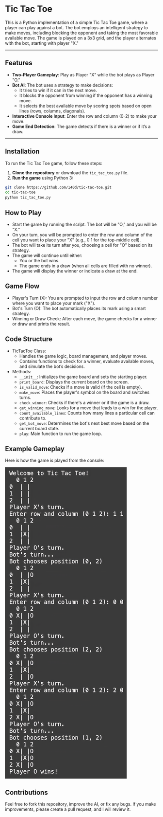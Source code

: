 # Tic Tac Toe

This is a Python implementation of a simple Tic Tac Toe game, where a player can play against a bot. The bot employs an intelligent strategy to make moves, including blocking the opponent and taking the most favorable available move. The game is played on a 3x3 grid, and the player alternates with the bot, starting with player "X."

---

## Features

- **Two-Player Gameplay**: Play as Player "X" while the bot plays as Player "O."
- **Bot AI**: The bot uses a strategy to make decisions:
  - It tries to win if it can in the next move.
  - It blocks the opponent from winning if the opponent has a winning move.
  - It selects the best available move by scoring spots based on open lines (rows, columns, diagonals).
- **Interactive Console Input**: Enter the row and column (0-2) to make your move.
- **Game End Detection**: The game detects if there is a winner or if it’s a draw.

---

## Installation

To run the Tic Tac Toe game, follow these steps:

1. **Clone the repository** or download the `tic_tac_toe.py` file.
2. **Run the game** using Python 3:

```bash
git clone https://github.com/140d/tic-tac-toe.git
cd tic-tac-toe
python tic_tac_toe.py
```

## How to Play
- Start the game by running the script. The bot will be "O," and you will be "X."
- On your turn, you will be prompted to enter the row and column of the cell you want to place your "X" (e.g., 0 1 for the top-middle cell).
- The bot will take its turn after you, choosing a cell for "O" based on its strategy.
- The game will continue until either:
  - You or the bot wins.
  - The game ends in a draw (when all cells are filled with no winner).
- The game will display the winner or indicate a draw at the end.

## Game Flow
- Player's Turn (X): You are prompted to input the row and column number where you want to place your mark ("X").
- Bot's Turn (O): The bot automatically places its mark using a smart strategy.
- Winning or Draw Check: After each move, the game checks for a winner or draw and prints the result.

## Code Structure
- TicTacToe Class:
  - Handles the game logic, board management, and player moves.
  - Contains functions to check for a winner, evaluate available moves, and simulate the bot’s decisions.
- Methods:
  - `__init__`: Initializes the game board and sets the starting player.
  - `print_board`: Displays the current board on the screen.
  - `is_valid_move`: Checks if a move is valid (if the cell is empty).
  - `make_move`: Places the player's symbol on the board and switches turns.
  - `check_winner`: Checks if there's a winner or if the game is a draw.
  - `get_winning_move`: Looks for a move that leads to a win for the player.
  - `count_available_lines`: Counts how many lines a particular cell can contribute to.
  - `get_bot_move`: Determines the bot's next best move based on the current board state.
  - `play`: Main function to run the game loop.
 

## Example Gameplay
Here is how the game is played from the console:

![Tic Tac Toe Image](images/tictactoe.png)

## Contributions
Feel free to fork this repository, improve the AI, or fix any bugs. If you make improvements, please create a pull request, and I will review it.
